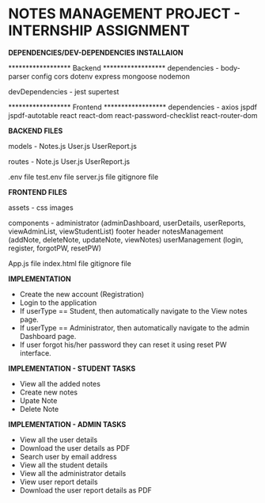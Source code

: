# NOTES MANAGEMENT PROJECT - INTERNSHIP ASSIGNMENT

**DEPENDENCIES/DEV-DEPENDENCIES INSTALLAION**

****************** Backend ******************
dependencies - 
    body-parser
    config 
    cors 
    dotenv 
    express 
    mongoose 
    nodemon 

devDependencies -
    jest 
    supertest 

****************** Frontend ******************
dependencies - 
    axios
    jspdf
    jspdf-autotable
    react
    react-dom
    react-password-checklist
    react-router-dom

**BACKEND FILES**

models - 
    Notes.js
    User.js
    UserReport.js

routes - 
    Note.js
    User.js
    UserReport.js

.env file
test.env file
server.js file
gitignore file

**FRONTEND FILES**

assets - 
    css
    images

components -
    administrator (adminDashboard, userDetails, userReports, viewAdminList, viewStudentList)
    footer
    header
    notesManagement (addNote, deleteNote, updateNote, viewNotes)
    userManagement (login, register, forgotPW, resetPW)

App.js file
index.html file
gitignore file

**IMPLEMENTATION**

* Create the new account (Registration)
* Login to the application
* If userType == Student, then automatically navigate to the View notes page.
* If userType == Administrator, then automatically navigate to the admin Dashboard page.
* If user forgot his/her password they can reset it using reset PW interface.

**IMPLEMENTATION - STUDENT TASKS**

* View all the added notes
* Create new notes
* Upate Note
* Delete Note

**IMPLEMENTATION - ADMIN TASKS**

* View all the user details
* Download the user details as PDF
* Search user by email address
* View all the student details
* View all the administrator details
* View user report details
* Download the user report details as PDF